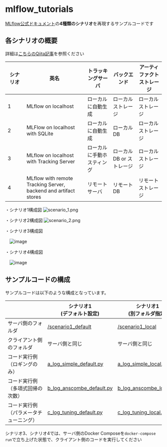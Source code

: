 # mlflow_tutorials
[MLflow公式ドキュメント](https://mlflow.org/docs/latest/tracking.html#concepts)の**4種類のシナリオ**を再現するサンプルコードです

## 各シナリオの概要
詳細は[こちらのQiita記事]()を参照ください

|シナリオ　|英名|トラッキングサーバ|バックエンド|アーティファクトストレージ|
|---|---|---|---|---|
|1|MLflow on localhost|ローカルに自動生成|ローカルストレージ|ローカルストレージ|
|2|MLFlow on localhost with SQLite|ローカルに自動生成|ローカルDB|ローカルストレージ|
|3|MLflow on localhost with Tracking Server|ローカルに手動ホスティング|ローカルDB or ストレージ|ローカルストレージ|
|4|MLflow with remote Tracking Server, backend and artifact stores|リモートサーバ|リモートDB|リモートストレージ|

・シナリオ1構成図
![scenario_1.png](https://mlflow.org/docs/latest/_images/scenario_1.png)

・シナリオ2構成図
![scenario_2.png](https://mlflow.org/docs/latest/_images/scenario_2.png)

・シナリオ3構成図

　![image](https://user-images.githubusercontent.com/59557625/144874438-d32afab5-d436-4099-84f4-512c73ff5c47.png)

・シナリオ4構成図

　![image](https://user-images.githubusercontent.com/59557625/144874860-69dcfbdb-3d73-442d-beaf-ac1744c122a7.png)

## サンプルコードの構成
サンプルコードは以下のような構成となっています。

||シナリオ1<br>(デフォルト設定)|シナリオ1<br>(別フォルダ指定)|シナリオ2|シナリオ3|シナリオ4|
|---|---|---|---|---|---|
|サーバ側のフォルダ|[/scenario1_default](https://github.com/c60evaporator/mlflow_tutorials/tree/master/mlflow_tracking/scenario1_default)|[/scenario1_local](https://github.com/c60evaporator/mlflow_tutorials/tree/master/mlflow_tracking/scenario1_local)|[/scenario2_sqlite](https://github.com/c60evaporator/mlflow_tutorials/tree/master/mlflow_tracking/scenario2_sqlite)|[/scenario3_trackingserver /server](https://github.com/c60evaporator/mlflow_tutorials/tree/master/mlflow_tracking/scenario3_trackingserver/server)|[/scenario4_remote /server](https://github.com/c60evaporator/mlflow_tutorials/tree/master/mlflow_tracking/scenario4_remote/server)|
|クライアント側のフォルダ　　　　　　|サーバ側と同じ|サーバ側と同じ|サーバ側と同じ|[/scenario3_trackingserver /client](https://github.com/c60evaporator/mlflow_tutorials/tree/master/mlflow_tracking/scenario3_trackingserver/client)|[/scenario4_remote /client](https://github.com/c60evaporator/mlflow_tutorials/tree/master/mlflow_tracking/scenario4_remote/client)|
|コード実行例<br>（ロギングのみ）|[a_log_simple_default.py](https://github.com/c60evaporator/mlflow_tutorials/blob/master/mlflow_tracking/scenario1_default/a_log_simple_default.py)|[a_log_simple_local.py](https://github.com/c60evaporator/mlflow_tutorials/blob/master/mlflow_tracking/scenario1_local/a_log_simple_local.py)|[a_log_simple_sqlite.py](https://github.com/c60evaporator/mlflow_tutorials/blob/master/mlflow_tracking/scenario2_sqlite/a_log_simple_sqlite.py)|[a_log_simple_trackingserver.py](https://github.com/c60evaporator/mlflow_tutorials/blob/master/mlflow_tracking/scenario3_trackingserver/client/a_log_simple_trackingserver.py)|[a_log_simple_remote.py](https://github.com/c60evaporator/mlflow_tutorials/blob/master/mlflow_tracking/scenario4_remote/client/a_log_simple_remote.py)|
|コード実行例<br>（多項式回帰の次数）|[b_log_anscombe_default.py](https://github.com/c60evaporator/mlflow_tutorials/blob/master/mlflow_tracking/scenario1_default/b_log_anscombe_default.py)|[b_log_anscombe_local.py](https://github.com/c60evaporator/mlflow_tutorials/blob/master/mlflow_tracking/scenario1_local/b_log_anscombe_local.py)|[b_log_anscombe_sqlite.py](https://github.com/c60evaporator/mlflow_tutorials/blob/master/mlflow_tracking/scenario2_sqlite/b_log_anscombe_sqlite.py)|[b_log_anscombe_trackingserver.py](https://github.com/c60evaporator/mlflow_tutorials/blob/master/mlflow_tracking/scenario3_trackingserver/client/b_log_anscombe_trackingserver.py)|[b_log_anscombe_remote.py](https://github.com/c60evaporator/mlflow_tutorials/blob/master/mlflow_tracking/scenario4_remote/client/b_log_anscombe_remote.py)|
|コード実行例<br>（パラメータチューニング）|[c_log_tuning_default.py](https://github.com/c60evaporator/mlflow_tutorials/blob/master/mlflow_tracking/scenario1_default/c_log_tuning_default.py)|[c_log_tuning_local.py](https://github.com/c60evaporator/mlflow_tutorials/blob/master/mlflow_tracking/scenario1_local/c_log_tuning_local.py)|[c_log_tuning_sqlite.py](https://github.com/c60evaporator/mlflow_tutorials/blob/master/mlflow_tracking/scenario2_sqlite/c_log_tuning_sqlite.py)|[c_log_tuning_trackingserver.py](https://github.com/c60evaporator/mlflow_tutorials/blob/master/mlflow_tracking/scenario3_trackingserver/client/c_log_tuning_trackingserver.py)|[c_log_tuning_remote.py](https://github.com/c60evaporator/mlflow_tutorials/blob/master/mlflow_tracking/scenario4_remote/client/c_log_tuning_remote.py)|

シナリオ3、シナリオ4では、サーバ側のDocker Composeを`docker-compose run`で立ち上げた状態で、クライアント側のコードを実行してください
